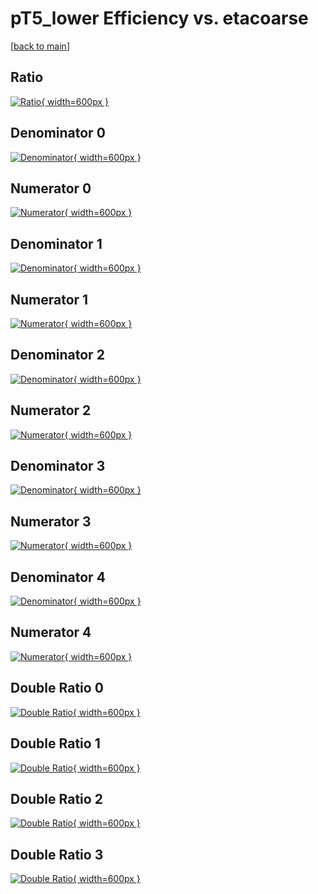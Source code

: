 # pT5_lower Efficiency vs. etacoarse

[[back to main](./)]



## Ratio

[![Ratio](../mtv/var/pT5_lower_base_0_0_eff_etacoarse.png){ width=600px }](../mtv/var/pT5_lower_base_0_0_eff_etacoarse.pdf)

## Denominator 0

[![Denominator](../mtv/den/pT5_lower_base_0_0_eff_etacoarse_den0.png){ width=600px }](../mtv/den/pT5_lower_base_0_0_eff_etacoarse_den0.pdf)

## Numerator 0

[![Numerator](../mtv/num/pT5_lower_base_0_0_eff_etacoarse_num0.png){ width=600px }](../mtv/num/pT5_lower_base_0_0_eff_etacoarse_num0.pdf)

## Denominator 1

[![Denominator](../mtv/den/pT5_lower_base_0_0_eff_etacoarse_den1.png){ width=600px }](../mtv/den/pT5_lower_base_0_0_eff_etacoarse_den1.pdf)

## Numerator 1

[![Numerator](../mtv/num/pT5_lower_base_0_0_eff_etacoarse_num1.png){ width=600px }](../mtv/num/pT5_lower_base_0_0_eff_etacoarse_num1.pdf)

## Denominator 2

[![Denominator](../mtv/den/pT5_lower_base_0_0_eff_etacoarse_den2.png){ width=600px }](../mtv/den/pT5_lower_base_0_0_eff_etacoarse_den2.pdf)

## Numerator 2

[![Numerator](../mtv/num/pT5_lower_base_0_0_eff_etacoarse_num2.png){ width=600px }](../mtv/num/pT5_lower_base_0_0_eff_etacoarse_num2.pdf)

## Denominator 3

[![Denominator](../mtv/den/pT5_lower_base_0_0_eff_etacoarse_den3.png){ width=600px }](../mtv/den/pT5_lower_base_0_0_eff_etacoarse_den3.pdf)

## Numerator 3

[![Numerator](../mtv/num/pT5_lower_base_0_0_eff_etacoarse_num3.png){ width=600px }](../mtv/num/pT5_lower_base_0_0_eff_etacoarse_num3.pdf)

## Denominator 4

[![Denominator](../mtv/den/pT5_lower_base_0_0_eff_etacoarse_den4.png){ width=600px }](../mtv/den/pT5_lower_base_0_0_eff_etacoarse_den4.pdf)

## Numerator 4

[![Numerator](../mtv/num/pT5_lower_base_0_0_eff_etacoarse_num4.png){ width=600px }](../mtv/num/pT5_lower_base_0_0_eff_etacoarse_num4.pdf)

## Double Ratio 0

[![Double Ratio](../mtv/ratio/pT5_lower_base_0_0_eff_etacoarse_ratio0.png){ width=600px }](../mtv/ratio/pT5_lower_base_0_0_eff_etacoarse_ratio0.pdf)

## Double Ratio 1

[![Double Ratio](../mtv/ratio/pT5_lower_base_0_0_eff_etacoarse_ratio1.png){ width=600px }](../mtv/ratio/pT5_lower_base_0_0_eff_etacoarse_ratio1.pdf)

## Double Ratio 2

[![Double Ratio](../mtv/ratio/pT5_lower_base_0_0_eff_etacoarse_ratio2.png){ width=600px }](../mtv/ratio/pT5_lower_base_0_0_eff_etacoarse_ratio2.pdf)

## Double Ratio 3

[![Double Ratio](../mtv/ratio/pT5_lower_base_0_0_eff_etacoarse_ratio3.png){ width=600px }](../mtv/ratio/pT5_lower_base_0_0_eff_etacoarse_ratio3.pdf)

